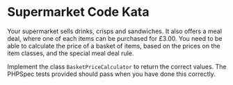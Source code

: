 # Supermarket Code Kata

Your supermarket sells drinks, crisps and sandwiches.  It also offers a meal deal, where one of each items can be
purchased for £3.00.  You need to be able to calculate the price of a basket of items, based on the prices on the item
classes, and the special meal deal rule.

Implement the class `BasketPriceCalculator` to return the correct values.  The PHPSpec tests provided should pass when
you have done this correctly.

